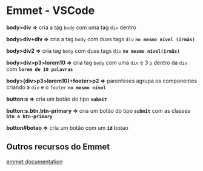# Emmet - VSCode

**body>div =>** cria a tag `body` com uma tag `div` dentro 

**body>div+div =>** cria a tag `body` com duas tags `div` **`no mesmo nível (irmãs)`**

**body>div2 =>** cria tag `body` com duas tags `div` **`no mesmo nível(irmãs)`**

**body>div>p3>lorem10 =>** cria tag `body` com uma `div` e 3 `p` dentro da `div` com **`lorem de 10 palavras`**

**body>(div>p3>lorem10)+footer>p2 =>** parenteses agrupa os componentes criando a `div` e o `footer` **`no mesmo nível`**

**button:s =>** cria um botão do tipo **`submit`** 

**button:s.btn.btn-primary =>** cria um botão do tipo **`submit`** com as classes **`btn e btn-primary`**

**button#botao =>** cria um botão com um **`id`** botao

## Outros recursos do Emmet

[emmet documentation](https://docs.emmet.io/)
